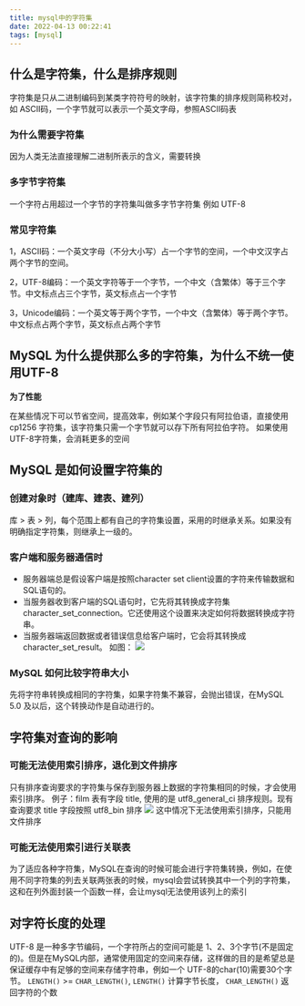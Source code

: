 ```yaml
---
title: mysql中的字符集
date: 2022-04-13 00:22:41
tags: [mysql]
---
```


## 什么是字符集，什么是排序规则

字符集是只从二进制编码到某类字符符号的映射，该字符集的排序规则简称校对，
如 ASCII码，一个字节就可以表示一个英文字母，参照ASCII码表

### 为什么需要字符集
因为人类无法直接理解二进制所表示的含义，需要转换

### 多字节字符集

一个字符占用超过一个字节的字符集叫做多字节字符集
例如 UTF-8

### 常见字符集
1，ASCII码：一个英文字母（不分大小写）占一个字节的空间，一个中文汉字占两个字节的空间。

2，UTF-8编码：一个英文字符等于一个字节，一个中文（含繁体）等于三个字节。中文标点占三个字节，英文标点占一个字节

3，Unicode编码：一个英文等于两个字节，一个中文（含繁体）等于两个字节。中文标点占两个字节，英文标点占两个字节


## MySQL 为什么提供那么多的字符集，为什么不统一使用UTF-8
**为了性能**

在某些情况下可以节省空间，提高效率，例如某个字段只有阿拉伯语，直接使用 cp1256 字符集，该字符集只需一个字节就可以存下所有阿拉伯字符。
如果使用UTF-8字符集，会消耗更多的空间

## MySQL 是如何设置字符集的

### 创建对象时（建库、建表、建列）

库 > 表 > 列，每个范围上都有自己的字符集设置，采用的时继承关系。如果没有明确指定字符集，则继承上一级的。

### 客户端和服务器通信时

- 服务器端总是假设客户端是按照character set client设置的字符来传输数据和SQL语句的。
- 当服务器收到客户端的SQL语句时，它先将其转换成字符集character_set_connection。它还使用这个设置来决定如何将数据转换成字符串。
- 当服务器端返回数据或者错误信息给客户端时，它会将其转换成character_set_result。
如图：
![](/images/20220413004252689_24144.png)

### MySQL 如何比较字符串大小
先将字符串转换成相同的字符集，如果字符集不兼容，会抛出错误，在MySQL 5.0 及以后，这个转换动作是自动进行的。

## 字符集对查询的影响

### 可能无法使用索引排序，退化到文件排序
只有排序查询要求的字符集与保存到服务器上数据的字符集相同的时候，才会使用索引排序。
例子：film 表有字段 title, 使用的是 utf8_general_ci 排序规则。现有查询要求 title 字段按照 utf8_bin 排序
![](/images/20220413225706589_21716.png)
这中情况下无法使用索引排序，只能用 文件排序

### 可能无法使用索引进行关联表
为了适应各种字符集，MySQL在查询的时候可能会进行字符集转换，例如，在使用不同字符集的列去关联两张表的时候，mysql会尝试转换其中一个列的字符集，这和在列外面封装一个函数一样，会让mysql无法使用该列上的索引

## 对字符长度的处理

UTF-8 是一种多字节编码，一个字符所占的空间可能是 1、2、3个字节(不是固定的)。但是在MySQL内部，通常使用固定的空间来存储，这样做的目的是希望总是保证缓存中有足够的空间来存储字符串，例如一个 UTF-8的char(10)需要30个字节。
`LENGTH()` >= `CHAR_LENGTH()`,  `LENGTH()` 计算字节长度， `CHAR_LENGTH()` 返回字符的个数